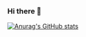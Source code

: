 ### Hi there 👋

[![Anurag's GitHub stats](https://github-readme-stats.vercel.app/api?username=PeterYang12&count_private=true&show_icons=true)](https://github.com/anuraghazra/github-readme-stats)

<!--
**PeterYang12/PeterYang12** is a ✨ _special_ ✨ repository because its `README.md` (this file) appears on your GitHub profile.

Here are some ideas to get you started:

- 🔭 I’m currently working on ...
- 🌱 I’m currently learning ...
- 👯 I’m looking to collaborate on ...
- 🤔 I’m looking for help with ...
- 💬 Ask me about ...
- 📫 How to reach me: ...
- 😄 Pronouns: ...
- ⚡ Fun fact: ...
-->

